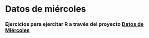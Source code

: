 # Datos de miércoles
### Ejercicios para ejercitar R a través del proyecto [Datos de Miércoles](https://github.com/cienciadedatos/datos-de-miercoles)
